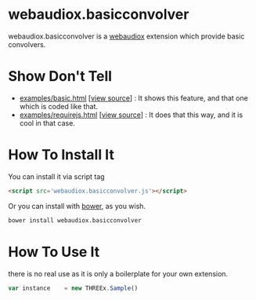 webaudiox.basicconvolver
========================

webaudiox.basicconvolver is a [webaudiox](https://github.com/jeromeetienne/webaudiox)
extension which provide basic convolvers.

Show Don't Tell
===============
* [examples/basic.html](http://jeromeetienne.github.io/webaudiox.basicconvolver/examples/basic.html)
\[[view source](https://github.com/jeromeetienne/webaudiox.basicconvolver/blob/master/examples/basic.html)\] :
It shows this feature, and that one which is coded like that.
* [examples/requirejs.html](http://jeromeetienne.github.io/webaudiox.basicconvolver/examples/requirejs.html)
\[[view source](https://github.com/jeromeetienne/webaudiox.basicconvolver/blob/master/examples/requirejs.html)\] :
It does that this way, and it is cool in that case.

How To Install It
=================

You can install it via script tag

```html
<script src='webaudiox.basicconvolver.js'></script>
```

Or you can install with [bower](http://bower.io/), as you wish.

```bash
bower install webaudiox.basicconvolver
```

How To Use It
=============

there is no real use as it is only a boilerplate for your own extension.

```javascript
var instance	= new THREEx.Sample()
```